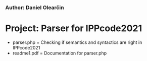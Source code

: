### Author: Daniel Olearčin
# Project: Parser for IPPcode2021
  - parser.php = Checking if semantics and syntactics are right in IPPcode2021
  - readme1.pdf = Documentation for parser.php


